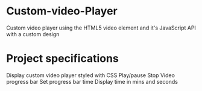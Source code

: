 # Custom-video-Player
Custom video player using the HTML5 video element and it's JavaScript API with a custom design
# Project specifications
Display custom video player styled with CSS
Play/pause
Stop
Video progress bar
Set progress bar time
Display time in mins and seconds
